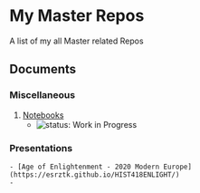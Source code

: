 # My Master Repos

A list of my all Master related Repos

## Documents

### Miscellaneous

1. [Notebooks](https://github.com/esrztk/notebook)
    - ![status: Work in Progress](https://img.shields.io/badge/status-Work%20in%20Progress-yellow.svg)

### Presentations
    - [Age of Enlightenment - 2020 Modern Europe](https://esrztk.github.io/HIST418ENLIGHT/)
    -
